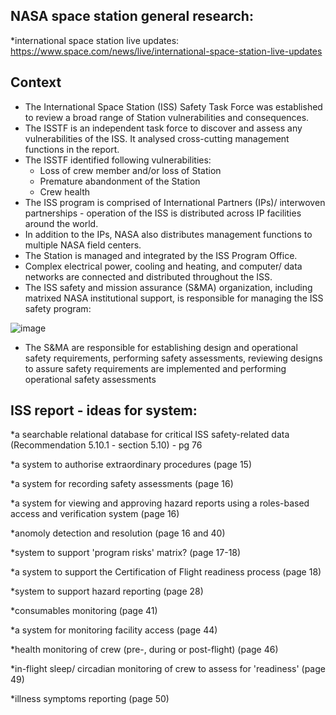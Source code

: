 ## NASA space station general research:

*international space station live updates: https://www.space.com/news/live/international-space-station-live-updates

## Context
- The International Space Station (ISS) Safety Task Force was established to review a broad range of Station vulnerabilities and consequences.
- The ISSTF is an independent task force to discover and assess any vulnerabilities of the ISS. It analysed cross-cutting management functions in the report.
- The ISSTF identified following vulnerabilities:
    - Loss of crew member and/or loss of Station 
    - Premature abandonment of the Station 
    - Crew health 
- The ISS program is comprised of International Partners (IPs)/ interwoven partnerships - operation of the ISS is distributed across IP facilities around the world.
- In addition to the IPs, NASA also distributes management functions to multiple NASA field centers.
- The Station is managed and integrated by the ISS Program Office.
- Complex electrical power, cooling and heating, and computer/ data networks are connected and distributed throughout the ISS.
- The ISS safety and mission assurance (S&MA) organization, including matrixed NASA institutional support, is responsible for managing the ISS safety program:
 
![image](https://github.com/michaelsammueller/secure-software-development/assets/76235546/d7b6c042-4266-4f32-9b35-f3b563d9590f)

- The S&MA are responsible for establishing design and operational safety requirements, performing safety assessments, reviewing designs to assure safety requirements are implemented and performing operational safety assessments

## ISS report - ideas for system:
*a searchable relational database for critical ISS safety-related data (Recommendation 5.10.1 - section 5.10) - pg 76

*a system to authorise extraordinary procedures (page 15)

*a system for recording safety assessments (page 16)

*a system for viewing and approving hazard reports using a roles-based access and verification system (page 16)

*anomoly detection and resolution (page 16 and 40)

*system to support 'program risks' matrix? (page 17-18)

*a system to support the Certification of Flight readiness process (page 18)

*system to support hazard reporting (page 28)

*consumables monitoring (page 41)

*a system for monitoring facility access (page 44)

*health monitoring of crew (pre-, during or post-flight) (page 46)

*in-flight sleep/ circadian monitoring of crew to assess for 'readiness' (page 49)

*illness symptoms reporting (page 50)
